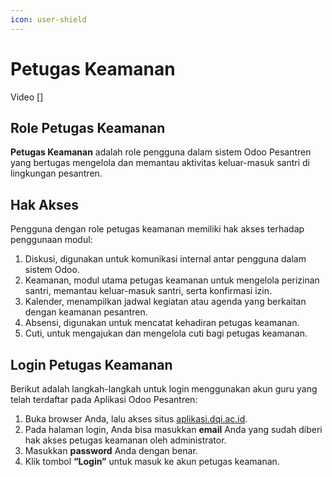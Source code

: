 ```yaml
---
icon: user-shield
---
```


# Petugas Keamanan

Video \[]

## Role Petugas Keamanan

**Petugas Keamanan** adalah role pengguna dalam sistem Odoo Pesantren yang bertugas mengelola dan memantau aktivitas keluar-masuk santri di lingkungan pesantren.

## Hak Akses

Pengguna dengan role petugas keamanan  memiliki hak akses terhadap penggunaan modul:

1. Diskusi, digunakan untuk komunikasi internal antar pengguna dalam sistem Odoo.
2. Keamanan, modul utama petugas keamanan untuk mengelola perizinan santri, memantau keluar-masuk santri, serta konfirmasi izin.
3. Kalender, menampilkan jadwal kegiatan atau agenda yang berkaitan dengan keamanan pesantren.
4. Absensi, digunakan untuk mencatat kehadiran petugas keamanan.
5. Cuti, untuk mengajukan dan mengelola cuti bagi petugas keamanan.

## Login Petugas Keamanan

Berikut adalah langkah-langkah untuk login menggunakan akun guru yang telah terdaftar pada Aplikasi Odoo Pesantren:

1. Buka browser Anda, lalu akses situs [aplikasi.dqi.ac.id](https://aplikasi.dqi.ac.id/).
2. Pada halaman login, Anda bisa masukkan **email** Anda yang sudah diberi hak akses petugas keamanan oleh administrator.
3. Masukkan **password** Anda dengan benar.
4. Klik tombol **“Login”** untuk masuk ke akun petugas keamanan.
